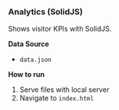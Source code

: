 ### Analytics (SolidJS)

Shows visitor KPIs with SolidJS.

**Data Source**
- `data.json`

**How to run**
1. Serve files with local server
2. Navigate to `index.html`
